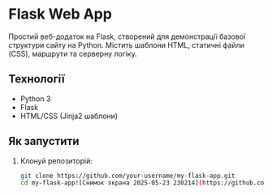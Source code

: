 # Flask Web App

Простий веб-додаток на Flask, створений для демонстрації базової структури сайту на Python. Містить шаблони HTML, статичні файли (CSS), маршрути та серверну логіку.

## Технології
- Python 3
- Flask
- HTML/CSS (Jinja2 шаблони)

## Як запустити
1. Клонуй репозиторій:
   ```bash
   git clone https://github.com/your-username/my-flask-app.git
   cd my-flask-app![Снимок экрана 2025-05-23 230214](https://github.com/user-attachments/assets/9940e11b-f662-458d-8897-565095815a07)

